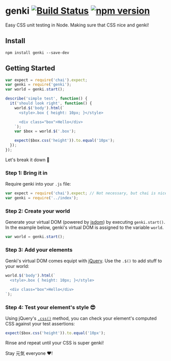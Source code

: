 # genki [![Build Status](https://travis-ci.org/ItsJonQ/genki.svg?branch=master)](https://travis-ci.org/ItsJonQ/genki) [![npm version](https://badge.fury.io/js/genki.svg)](https://badge.fury.io/js/genki)

Easy CSS unit testing in Node.
Making sure that CSS nice and genki!

## Install

```
npm install genki --save-dev
```

## Getting Started

```js
var expect = require('chai').expect;
var genki = require('genki');
var world = genki.start();

describe('simple test', function() {
  it('should look right', function() {
    world.$('body').html(`
      <style>.box { height: 10px; }</style>

      <div class="box">Hello</div>
    `);
    var $box = world.$('.box');

    expect($box.css('height')).to.equal('10px');
  });
});
```

Let's break it down 💪

### Step 1: Bring it in

Require genki into your `.js` file:

```js
var expect = require('chai').expect; // Not necessary, but chai is nice
var genki = require('../index');
```

### Step 2: Create your world

Generate your virtual DOM (powered by [jsdom](https://github.com/tmpvar/jsdom)) by executing `genki.start()`. In the example below, genki's virtual DOM is assigned to the variable `world`.

```js
var world = genki.start();
```

### Step 3: Add your elements

Genki's virtual DOM comes equipt with [jQuery](https://github.com/jquery/jquery). Use the `.$()` to add stuff to your world:

```js
world.$('body').html(`
  <style>.box { height: 10px; }</style>

  <div class="box">Hello</div>
`);
```

### Step 4: Test your element's style 😎

Using jQuery's [`.css()`](http://api.jquery.com/css/) method, you can check your element's computed CSS against your test assertions:

```js
expect($box.css('height')).to.equal('10px');
```

Rinse and repeat until your CSS is super genki!


Stay 元気 everyone ❤️!
